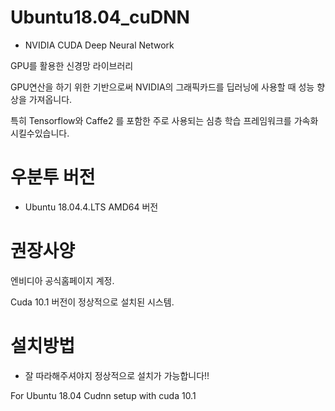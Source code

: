 # Ubuntu18.04_cuDNN
- NVIDIA CUDA Deep Neural Network

GPU를 활용한 신경망 라이브러리

GPU연산을 하기 위한 기반으로써 NVIDIA의 그래픽카드를 딥러닝에 사용할 때 성능 향상을 가져옵니다.

특히 Tensorflow와 Caffe2 를 포함한 주로 사용되는 심층 학습 프레임워크를 가속화 시킬수있습니다.


# 우분투 버전
- Ubuntu 18.04.4.LTS AMD64 버전

# 권장사양
엔비디아 공식홈페이지 계정.

Cuda 10.1 버전이 정상적으로 설치된 시스템.

# 설치방법
- 잘 따라해주셔야지 정상적으로 설치가 가능합니다!!





For Ubuntu 18.04 Cudnn setup with cuda 10.1

